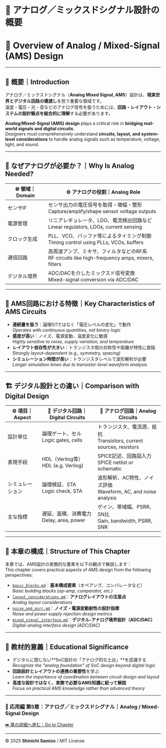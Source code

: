 # 🧭 アナログ／ミックスドシグナル設計の概要  
# 🧭 Overview of Analog / Mixed-Signal (AMS) Design

---

## 📘 概要｜Introduction

アナログ／ミックスドシグナル（**Analog Mixed Signal, AMS**）設計は、**現実世界とデジタル回路の橋渡し**を担う重要な領域です。  
温度・電圧・光・音などのアナログ信号を扱うためには、**回路・レイアウト・システムの設計観点を総合的に理解**する必要があります。

**Analog/Mixed-Signal (AMS) design** plays a critical role in **bridging real-world signals and digital circuits**.  
Designers must comprehensively understand **circuits, layout, and system-level considerations** to handle analog signals such as temperature, voltage, light, and sound.

---

## 🔌 なぜアナログが必要か？｜Why Is Analog Needed?

| 🌐 **領域｜Domain** | ⚙️ **アナログの役割｜Analog Role** |
|-------------------|-------------------------------------|
| センサIF | センサ出力の電圧信号を取得・増幅・整形<br>Capture/amplify/shape sensor voltage outputs |
| 電源管理 | リニアレギュレータ、LDO、電流検出回路など<br>Linear regulators, LDOs, current sensing |
| クロック生成 | PLL、VCO、バッファ等によるタイミング制御<br>Timing control using PLLs, VCOs, buffers |
| 通信回路 | 高周波アンプ、ミキサ、フィルタなどのRF系<br>RF circuits like high-frequency amps, mixers, filters |
| デジタル境界 | ADC/DACを介したミックスド信号変換<br>Mixed-signal conversion via ADC/DAC |

---

## 🧩 AMS回路における特徴｜Key Characteristics of AMS Circuits

- **連続量を扱う**：論理0/1ではなく「電圧レベルの変化」で動作  
  *Operates with continuous quantities, not binary logic*
- **感度が高い**：ノイズ、電源変動、温度変化に敏感  
  *Highly sensitive to noise, supply variation, and temperature*
- **レイアウト依存性が大きい**：トランジスタ間の対称性や距離が特性に直結  
  *Strongly layout-dependent (e.g., symmetry, spacing)*
- **シミュレーション時間が長い**：トランジスタレベルで波形解析が必要  
  *Longer simulation times due to transistor-level waveform analysis*

---

## 🏗️ デジタル設計との違い｜Comparison with Digital Design

| ⚙️ **項目｜Aspect** | 🔲 **デジタル回路｜Digital Circuits** | 🔄 **アナログ回路｜Analog Circuits** |
|------------------|-------------------------------|-------------------------------|
| 設計単位 | 論理ゲート、セル<br>Logic gates, cells | トランジスタ、電流源、抵抗<br>Transistors, current sources, resistors |
| 表現手段 | HDL（Verilog等）<br>HDL (e.g. Verilog) | SPICE記述、回路図入力<br>SPICE netlist or schematic |
| シミュレーション | 論理検証、STA<br>Logic check, STA | 波形解析、AC特性、ノイズ評価<br>Waveform, AC, and noise analysis |
| 主な指標 | 遅延、面積、消費電力<br>Delay, area, power | ゲイン、帯域幅、PSRR、SN比<br>Gain, bandwidth, PSRR, SNR |

---

## 📘 本章の構成｜Structure of This Chapter

本章では、AMS設計の実務的な要素を以下の観点で解説します：  
This chapter covers practical aspects of AMS design from the following perspectives:

- [`basic_blocks.md`](./basic_blocks.md)：**基本構成要素**（オペアンプ、コンパレータなど）  
  *Basic building blocks (op-amp, comparator, etc.)*
- [`layout_considerations.md`](./layout_considerations.md)：**アナログレイアウトの注意点**  
  *Analog layout considerations*
- [`noise_and_psrr.md`](./noise_and_psrr.md)：**ノイズ・電源変動耐性の設計指標**  
  *Noise and power supply rejection design metrics*
- [`mixed_signal_interface.md`](./mixed_signal_interface.md)：**デジタル-アナログ境界設計（ADC/DAC）**  
  *Digital-analog interface design (ADC/DAC)*

---

## 🎯 教材的意義｜Educational Significance

- デジタルに閉じない**SoC設計の「アナログ的な土台」**を認識する  
  *Recognize the "analog foundation" of SoC design beyond digital logic*
- **回路設計とレイアウトの連携の重要性**を学ぶ  
  *Learn the importance of coordination between circuit design and layout*
- **高度な設計ではなく、実務で必要なAMS知識に絞って解説**  
  *Focus on practical AMS knowledge rather than advanced theory*

---

### 📘 応用編 第5章：アナログ／ミックスドシグナル｜Analog / Mixed-Signal Design  
[➡️ 章の詳細へ進む｜Go to Chapter](./d_chapter5_analog_mixed_signal/README.md)

---

© 2025 **Shinichi Samizo** / MIT License
